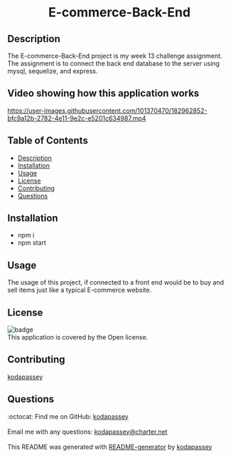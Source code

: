 <h1 align = 'center'>E-commerce-Back-End</h1>

  ## Description
  The E-commerce-Back-End project is my week 13 challenge assignment. The assignment is to connect the back end database to the server using mysql, sequelize, and express.
  
  ## Video showing how this application works
  

https://user-images.githubusercontent.com/101370470/182962852-bfc9a12b-2782-4e11-9e2c-e5201c634987.mp4



  ## Table of Contents
  - [Description](#description)
  - [Installation](#installation)
  - [Usage](#usage)
  - [License](#license)
  - [Contributing](#contributing)
  - [Questions](#questions)

  ## Installation
  - npm i 
  - npm start
  
  ## Usage
  The usage of this project, if connected to a front end would be to buy and sell items just like a typical E-commerce website.

  ## License
  ![badge](https://img.shields.io/badge/license-Open-brightgreen)
  <br />
  This application is covered by the Open license. 

  ## Contributing
  [kodapassey](https://github.com/kodapassey)

  ## Questions
  :octocat: Find me on GitHub: [kodapassey](https://github.com/kodapassey)<br />
  <br />
  Email me with any questions: kodapassey@charter.net<br /><br />
  This README was generated with [README-generator](https://github.com/kodapassey/README-Generator) by [kodapassey](https://github.com/kodapassey)
